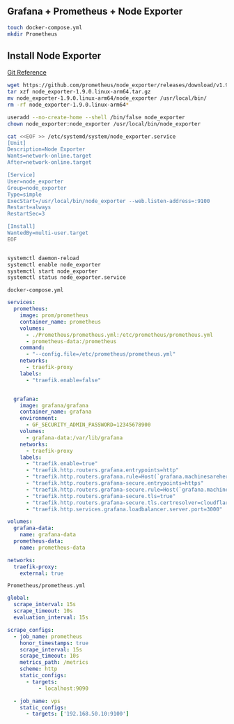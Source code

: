 ## Grafana + Prometheus + Node Exporter

``` bash
touch docker-compose.yml
mkdir Prometheus
```

## Install Node Exporter

[Git Reference](https://github.com/prometheus/node_exporter/releases)  

``` bash
wget https://github.com/prometheus/node_exporter/releases/download/v1.9.0/node_exporter-1.9.0.linux-arm64.tar.gz
tar xzf node_exporter-1.9.0.linux-arm64.tar.gz
mv node_exporter-1.9.0.linux-arm64/node_exporter /usr/local/bin/
rm -rf node_exporter-1.9.0.linux-arm64*

useradd --no-create-home --shell /bin/false node_exporter
chown node_exporter:node_exporter /usr/local/bin/node_exporter

cat <<EOF >> /etc/systemd/system/node_exporter.service
[Unit]
Description=Node Exporter
Wants=network-online.target
After=network-online.target

[Service]
User=node_exporter
Group=node_exporter
Type=simple
ExecStart=/usr/local/bin/node_exporter --web.listen-address=:9100
Restart=always
RestartSec=3

[Install]
WantedBy=multi-user.target
EOF


systemctl daemon-reload
systemctl enable node_exporter
systemctl start node_exporter
systemctl status node_exporter.service
```

```docker-compose.yml```   
``` yaml
services:
  prometheus:
    image: prom/prometheus
    container_name: prometheus
    volumes:
      - ./Prometheus/prometheus.yml:/etc/prometheus/prometheus.yml
      - prometheus-data:/prometheus
    command:
      - "--config.file=/etc/prometheus/prometheus.yml"
    networks:
      - traefik-proxy
    labels:
      - "traefik.enable=false"


  grafana:
    image: grafana/grafana
    container_name: grafana
    environment:
      - GF_SECURITY_ADMIN_PASSWORD=12345678900
    volumes:
      - grafana-data:/var/lib/grafana
    networks:
      - traefik-proxy
    labels:
      - "traefik.enable=true"
      - "traefik.http.routers.grafana.entrypoints=http"
      - "traefik.http.routers.grafana.rule=Host(`grafana.machinesarehere.in`)"
      - "traefik.http.routers.grafana-secure.entrypoints=https"
      - "traefik.http.routers.grafana-secure.rule=Host(`grafana.machinesarehere.in`)"
      - "traefik.http.routers.grafana-secure.tls=true"
      - "traefik.http.routers.grafana-secure.tls.certresolver=cloudflare"
      - "traefik.http.services.grafana.loadbalancer.server.port=3000"

volumes:
  grafana-data:
    name: grafana-data
  prometheus-data:
    name: prometheus-data

networks:
  traefik-proxy:
    external: true
```

```Prometheus/prometheus.yml```   
``` yaml
global:
  scrape_interval: 15s
  scrape_timeout: 10s
  evaluation_interval: 15s

scrape_configs:
  - job_name: prometheus
    honor_timestamps: true
    scrape_interval: 15s
    scrape_timeout: 10s
    metrics_path: /metrics
    scheme: http
    static_configs:
      - targets:
          - localhost:9090

  - job_name: vps
    static_configs:
      - targets: ['192.168.50.10:9100']
```

